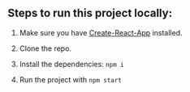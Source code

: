 ## Steps to run this project locally:

1. Make sure you have [Create-React-App](https://github.com/facebook/create-react-app) installed.

2. Clone the repo.

3. Install the dependencies: `npm i`

4. Run the project with `npm start`

